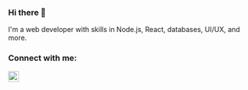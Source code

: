 ### Hi there 👋

I'm a web developer with skills in Node.js, React, databases, UI/UX, and more.

### Connect with me:

[<img align="left" alt="codeSTACKr | LinkedIn" width="22px" src="https://cdn.jsdelivr.net/npm/simple-icons@v3/icons/linkedin.svg" />][linkedin]

</br>

[linkedin]: https://www.linkedin.com/in/kevinsong21/
